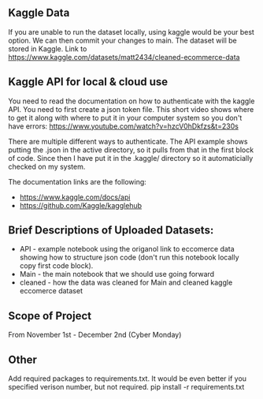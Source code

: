 ## Kaggle Data
If you are unable to run the dataset locally, using kaggle would be your best option. We can then commit your changes to main. The dataset will be stored in Kaggle.
Link to https://www.kaggle.com/datasets/matt2434/cleaned-ecommerce-data

## Kaggle API for local & cloud use
You need to read the documentation on how to authenticate with the kaggle API. You need to first create a json token file. This short video shows where to get it along with where to put it in your computer system so you don't have errors: https://www.youtube.com/watch?v=hzcV0hDkfzs&t=230s

There are multiple different ways to authenticate. The API example shows putting the .json in the active directory, so it pulls from that in the first block of code. Since then I have put it in the .kaggle/ directory so it automaticially checked on my system. 

The documentation links are the following:
- https://www.kaggle.com/docs/api
- https://github.com/Kaggle/kagglehub

## Brief Descriptions of Uploaded Datasets:
- API - example notebook using the origanol link to eccomerce data showing how to structure json code (don't run this notebook locally copy first code block). 
- Main - the main notebook that we should use going forward
- cleaned - how the data was cleaned for Main and cleaned kaggle eccomerce dataset

## Scope of Project
From November 1st - December 2nd (Cyber Monday)

## Other
Add required packages to requirements.txt. It would be even better if you specified verison number, but not required.
pip install -r requirements.txt
